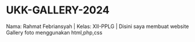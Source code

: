 # UKK-GALLERY-2024
Nama: Rahmat Febriansyah | Kelas: XII-PPLG | Disini saya membuat website Gallery foto menggunakan html,php,css
